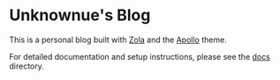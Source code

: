 # Unknownue's Blog

This is a personal blog built with [Zola](https://www.getzola.org/) and the [Apollo](https://www.getzola.org/themes/apollo/) theme.

For detailed documentation and setup instructions, please see the [docs](./docs/README.md) directory.
